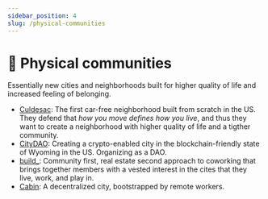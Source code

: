 ```yaml
---
sidebar_position: 4
slug: /physical-communities
---
```


# 🏡 Physical communities

Essentially new cities and neighborhoods built for higher quality of life and increased feeling of belonging.

- [Culdesac](https://culdesac.com): The first car-free neighborhood built from scratch in the US. They defend that _how you move defines how you live_, and thus they want to create a neighborhood with higher quality of life and a tigther community.
- [CityDAO](https://citydao.io): Creating a crypto-enabled city in the blockchain-friendly state of Wyoming in the US. Organizing as a DAO.
- [build_](https://www.buildcities.com): Community first, real estate second approach to coworking that brings together members with a vested interest in the cites that they live, work, and play in.
- [Cabin](https://www.creatorcabins.com): A decentralized city, bootstrapped by remote workers.
